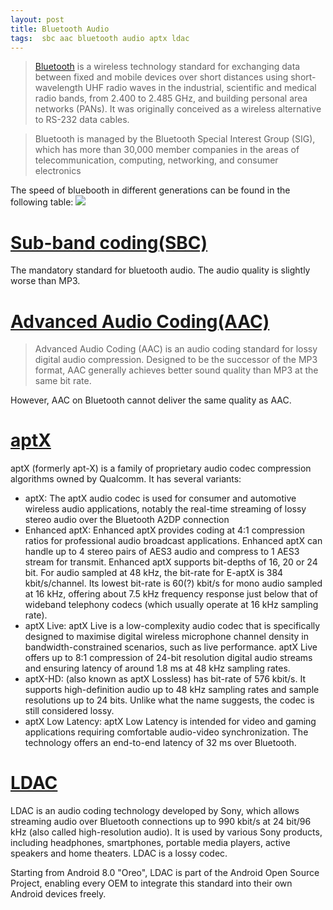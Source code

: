 ```yaml
---
layout: post
title: Bluetooth Audio
tags:  sbc aac bluetooth audio aptx ldac
---
```


> [Bluetooth](https://en.wikipedia.org/wiki/Bluetooth) is a wireless technology standard for exchanging data between fixed and mobile devices over short distances using short-wavelength UHF radio waves in the industrial, scientific and medical radio bands, from 2.400 to 2.485 GHz, and building personal area networks (PANs). It was originally conceived as a wireless alternative to RS-232 data cables.

> Bluetooth is managed by the Bluetooth Special Interest Group (SIG), which has more than 30,000 member companies in the areas of telecommunication, computing, networking, and consumer electronics

The speed of bluebooth in different generations can be found in the following table:
![](http://img.expreview.com/news/2019/05/23/BT_04.png)

# [Sub-band coding(SBC)](https://en.wikipedia.org/wiki/Sub-band_coding)

The mandatory standard for bluetooth audio. The audio quality is slightly worse than MP3.

# [Advanced Audio Coding(AAC)](https://en.wikipedia.org/wiki/Advanced_Audio_Coding)

> Advanced Audio Coding (AAC) is an audio coding standard for lossy digital audio compression. Designed to be the successor of the MP3 format, AAC generally achieves better sound quality than MP3 at the same bit rate.

However, AAC on Bluetooth cannot deliver the same quality as AAC.

# [aptX](https://en.wikipedia.org/wiki/AptX)

aptX (formerly apt-X) is a family of proprietary audio codec compression algorithms owned by Qualcomm. It has several variants:
- aptX: The aptX audio codec is used for consumer and automotive wireless audio applications, notably the real-time streaming of lossy stereo audio over the Bluetooth A2DP connection
- Enhanced aptX: Enhanced aptX provides coding at 4:1 compression ratios for professional audio broadcast applications. Enhanced aptX can handle up to 4 stereo pairs of AES3 audio and compress to 1 AES3 stream for transmit. Enhanced aptX supports bit-depths of 16, 20 or 24 bit. For audio sampled at 48 kHz, the bit-rate for E-aptX is 384 kbit/s/channel. Its lowest bit-rate is 60(?) kbit/s for mono audio sampled at 16 kHz, offering about 7.5 kHz frequency response just below that of wideband telephony codecs (which usually operate at 16 kHz sampling rate).
- aptX Live: aptX Live is a low-complexity audio codec that is specifically designed to maximise digital wireless microphone channel density in bandwidth-constrained scenarios, such as live performance. aptX Live offers up to 8:1 compression of 24-bit resolution digital audio streams and ensuring latency of around 1.8 ms at 48 kHz sampling rates.
- aptX-HD: (also known as aptX Lossless) has bit-rate of 576 kbit/s. It supports high-definition audio up to 48 kHz sampling rates and sample resolutions up to 24 bits. Unlike what the name suggests, the codec is still considered lossy.
- aptX Low Latency: aptX Low Latency is intended for video and gaming applications requiring comfortable audio-video synchronization. The technology offers an end-to-end latency of 32 ms over Bluetooth.

# [LDAC](https://en.wikipedia.org/wiki/LDAC_(codec))

LDAC is an audio coding technology developed by Sony, which allows streaming audio over Bluetooth connections up to 990 kbit/s at 24 bit/96 kHz (also called high-resolution audio). It is used by various Sony products, including headphones, smartphones, portable media players, active speakers and home theaters. LDAC is a lossy codec. 

Starting from Android 8.0 "Oreo", LDAC is part of the Android Open Source Project, enabling every OEM to integrate this standard into their own Android devices freely.
